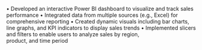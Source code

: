 •	Developed an interactive Power BI dashboard to visualize and track sales performance
•	Integrated data from multiple sources (e.g., Excel) for comprehensive reporting
•	Created dynamic visuals including bar charts, line graphs, and KPI indicators to display sales trends
•	Implemented slicers and filters to enable users to analyze sales by region, product, and time period
